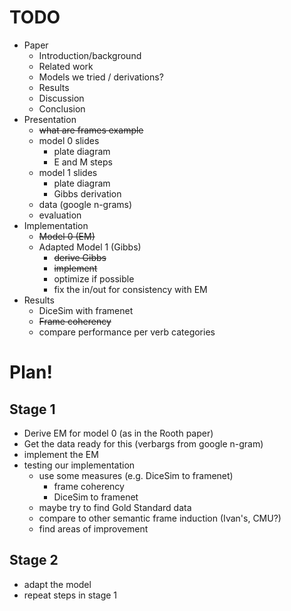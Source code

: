 # TODO

* Paper
    * Introduction/background
    * Related work
    * Models we tried / derivations?
    * Results
    * Discussion
    * Conclusion
* Presentation
    * ~~what are frames example~~ 
    * model 0 slides
        * plate diagram
        * E and M steps
    * model 1 slides
        * plate diagram
        * Gibbs derivation
    * data (google n-grams)
    * evaluation
* Implementation
    * ~~Model 0 (EM)~~
    * Adapted Model 1 (Gibbs)
        * ~~derive Gibbs~~
        * ~~implement~~
        * optimize if possible
        * fix the in/out for consistency with EM
* Results
    * DiceSim with framenet
    * ~~Frame coherency~~
    * compare performance per verb categories
    
# Plan!

## Stage 1

- Derive EM for model 0 (as in the Rooth paper)
- Get the data ready for this (verbargs from google n-gram)
- implement the EM
- testing our implementation
    - use some measures (e.g. DiceSim to framenet)
        * frame coherency
        * DiceSim to framenet
    - maybe try to find Gold Standard data
    - compare to other semantic frame induction (Ivan's, CMU?)
    - find areas of improvement

## Stage 2 

- adapt the model
- repeat steps in stage 1
